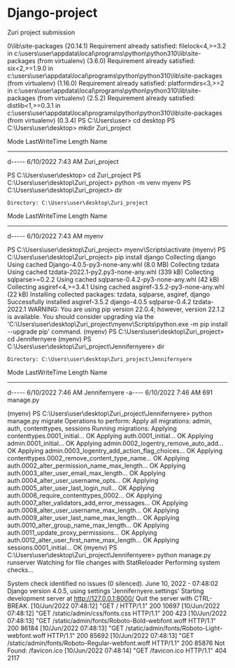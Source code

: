 # Django-project

Zuri project submission

0\lib\site-packages (20.14.1)
Requirement already satisfied: filelock<4,>=3.2 in c:\users\user\appdata\local\programs\python\python310\lib\site-packages (from virtualenv) (3.6.0)
Requirement already satisfied: six<2,>=1.9.0 in c:\users\user\appdata\local\programs\python\python310\lib\site-packages (from virtualenv) (1.16.0)
Requirement already satisfied: platformdirs<3,>=2 in c:\users\user\appdata\local\programs\python\python310\lib\site-packages (from virtualenv) (2.5.2)
Requirement already satisfied: distlib<1,>=0.3.1 in c:\users\user\appdata\local\programs\python\python310\lib\site-packages (from virtualenv) (0.3.4)
PS C:\Users\user> cd desktop
PS C:\Users\user\desktop> mkdir Zuri_project


Mode                 LastWriteTime         Length Name                                           
----                 -------------         ------ ----                                           
d-----         6/10/2022   7:43 AM                Zuri_project                                   


PS C:\Users\user\desktop> cd Zuri_project
PS C:\Users\user\desktop\Zuri_project> python -m venv myenv
PS C:\Users\user\desktop\Zuri_project> dir


    Directory: C:\Users\user\desktop\Zuri_project

Mode                 LastWriteTime         Length Name                                           
----                 -------------         ------ ----
d-----         6/10/2022   7:43 AM                myenv


PS C:\Users\user\desktop\Zuri_project> myenv\Scripts\activate
(myenv) PS C:\Users\user\desktop\Zuri_project> pip install django
Collecting django
  Using cached Django-4.0.5-py3-none-any.whl (8.0 MB)
Collecting tzdata
  Using cached tzdata-2022.1-py2.py3-none-any.whl (339 kB)
Collecting sqlparse>=0.2.2
  Using cached sqlparse-0.4.2-py3-none-any.whl (42 kB)
Collecting asgiref<4,>=3.4.1
  Using cached asgiref-3.5.2-py3-none-any.whl (22 kB)
Installing collected packages: tzdata, sqlparse, asgiref, django
Successfully installed asgiref-3.5.2 django-4.0.5 sqlparse-0.4.2 tzdata-2022.1
WARNING: You are using pip version 22.0.4; however, version 22.1.2 is available.
You should consider upgrading via the 'C:\Users\user\desktop\Zuri_project\myenv\Scripts\python.exe -m pip install --upgrade pip' command.
(myenv) PS C:\Users\user\desktop\Zuri_project> cd Jennifernyere
(myenv) PS C:\Users\user\desktop\Zuri_project\Jennifernyere> dir


    Directory: C:\Users\user\desktop\Zuri_project\Jennifernyere


Mode                 LastWriteTime         Length Name
----                 -------------         ------ ----
d-----         6/10/2022   7:46 AM                Jennifernyere
-a----         6/10/2022   7:46 AM            691 manage.py


(myenv) PS C:\Users\user\desktop\Zuri_project\Jennifernyere> python manage.py migrate
Operations to perform:
  Apply all migrations: admin, auth, contenttypes, sessions
Running migrations:
  Applying contenttypes.0001_initial... OK
  Applying auth.0001_initial... OK
  Applying admin.0001_initial... OK
  Applying admin.0002_logentry_remove_auto_add... OK
  Applying admin.0003_logentry_add_action_flag_choices... OK
  Applying contenttypes.0002_remove_content_type_name... OK
  Applying auth.0002_alter_permission_name_max_length... OK
  Applying auth.0003_alter_user_email_max_length... OK
  Applying auth.0004_alter_user_username_opts... OK
  Applying auth.0005_alter_user_last_login_null... OK
  Applying auth.0006_require_contenttypes_0002... OK
  Applying auth.0007_alter_validators_add_error_messages... OK
  Applying auth.0008_alter_user_username_max_length... OK
  Applying auth.0009_alter_user_last_name_max_length... OK
  Applying auth.0010_alter_group_name_max_length... OK
  Applying auth.0011_update_proxy_permissions... OK
  Applying auth.0012_alter_user_first_name_max_length... OK
  Applying sessions.0001_initial... OK
(myenv) PS C:\Users\user\desktop\Zuri_project\Jennifernyere> python manage.py runserver
Watching for file changes with StatReloader
Performing system checks...

System check identified no issues (0 silenced).
June 10, 2022 - 07:48:02
Django version 4.0.5, using settings 'Jennifernyere.settings'
Starting development server at http://127.0.0.1:8000/
Quit the server with CTRL-BREAK.
[10/Jun/2022 07:48:12] "GET / HTTP/1.1" 200 10697
[10/Jun/2022 07:48:12] "GET /static/admin/css/fonts.css HTTP/1.1" 200 423
[10/Jun/2022 07:48:13] "GET /static/admin/fonts/Roboto-Bold-webfont.woff HTTP/1.1" 200 86184
[10/Jun/2022 07:48:13] "GET /static/admin/fonts/Roboto-Light-webfont.woff HTTP/1.1" 200 85692
[10/Jun/2022 07:48:13] "GET /static/admin/fonts/Roboto-Regular-webfont.woff HTTP/1.1" 200 85876
Not Found: /favicon.ico
[10/Jun/2022 07:48:14] "GET /favicon.ico HTTP/1.1" 404 2117
